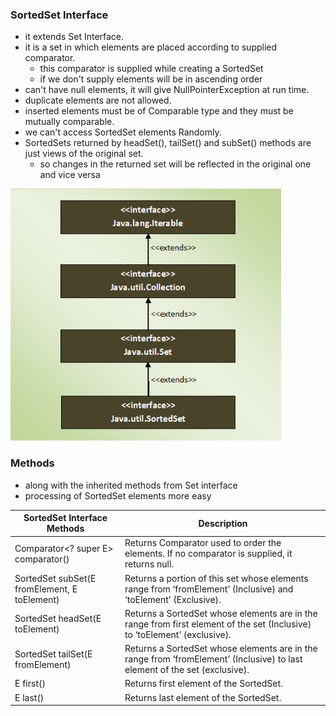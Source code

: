 ### SortedSet Interface
- it extends Set Interface.
- it is a set in which elements are placed according to supplied comparator.
    - this comparator is supplied while creating a SortedSet
    - if we don't supply elements will be in ascending order
- can't have null elements, it will give NullPointerException at run time.
- duplicate elements are not allowed.
- inserted elements must be of Comparable type and they must be mutually comparable.
- we can't access SortedSet elements Randomly.
- SortedSets returned by headSet(), tailSet() and subSet() methods are just views of the original set.
    - so changes in the returned set will be reflected in the original one and vice versa

![sortedset](sortedset.png)
### Methods 
- along with the inherited methods from Set interface
- processing of SortedSet elements more easy


| SortedSet Interface Methods | Description |
|---|---|
| Comparator<? super E> comparator() | Returns Comparator used to order the elements. If no comparator is supplied, it returns null. |
| SortedSet<E> subSet(E fromElement, E toElement) | Returns a portion of this set whose elements range from ‘fromElement’ (Inclusive) and ‘toElement’ (Exclusive). |
| SortedSet<E> headSet(E toElement) | Returns a SortedSet whose elements are in the range from first element of the set (Inclusive) to ‘toElement’ (exclusive). |
| SortedSet<E> tailSet(E fromElement) | Returns a SortedSet whose elements are in the range from ‘fromElement’ (Inclusive) to last element of the set (exclusive). |
| E first() | Returns first element of the SortedSet. |
| E last() | Returns last element of the SortedSet. |